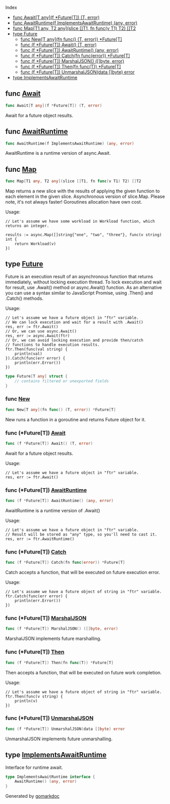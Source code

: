  Index

- [func Await[T any](f *Future[T]) (T, error)](<#func-await>)
- [func AwaitRuntime(f ImplementsAwaitRuntime) (any, error)](<#func-awaitruntime>)
- [func Map[T1 any, T2 any](slice []T1, fn func(v T1) T2) []T2](<#func-map>)
- [type Future](<#type-future>)
  - [func New[T any](fn func() (T, error)) *Future[T]](<#func-new>)
  - [func (f *Future[T]) Await() (T, error)](<#func-futuret-await>)
  - [func (f *Future[T]) AwaitRuntime() (any, error)](<#func-futuret-awaitruntime>)
  - [func (f *Future[T]) Catch(fn func(error)) *Future[T]](<#func-futuret-catch>)
  - [func (f *Future[T]) MarshalJSON() ([]byte, error)](<#func-futuret-marshaljson>)
  - [func (f *Future[T]) Then(fn func(T)) *Future[T]](<#func-futuret-then>)
  - [func (f *Future[T]) UnmarshalJSON(data []byte) error](<#func-futuret-unmarshaljson>)
- [type ImplementsAwaitRuntime](<#type-implementsawaitruntime>)


## func [Await](<https://github.com/kyoto-framework/zen/blob/master/tmp/zen/async/await.go#L13>)

```go
func Await[T any](f *Future[T]) (T, error)
```

Await for a future object results.

## func [AwaitRuntime](<https://github.com/kyoto-framework/zen/blob/master/tmp/zen/async/await.go#L20>)

```go
func AwaitRuntime(f ImplementsAwaitRuntime) (any, error)
```

AwaitRuntime is a runtime version of async.Await.

## func [Map](<https://github.com/kyoto-framework/zen/blob/master/tmp/zen/async/map.go#L17>)

```go
func Map[T1 any, T2 any](slice []T1, fn func(v T1) T2) []T2
```

Map returns a new slice with the results of applying the given function to each element in the given slice. Asynchronous version of slice.Map. Please note, it's not always faster\! Goroutines allocation have own cost.

Usage:

```
// Let's assume we have some workload in Workload function, which returns an integer.

results := async.Map([]string{"one", "two", "three"}, func(v string) int {
	return Workload(v)
})
```

## type [Future](<https://github.com/kyoto-framework/zen/blob/master/tmp/zen/async/future.go#L28-L32>)

Future is an execution result of an asynchronous function that returns immediately, without locking execution thread. To lock execution and wait for result, use .Await\(\) method or async.Await\(\) function. As an alternative you can use a syntax similar to JavaScript Promise, using .Then\(\) and .Catch\(\) methods.

Usage:

```
// Let's assume we have a future object in "ftr" variable.
// We can lock execution and wait for a result with .Await()
res, err := ftr.Await()
// Or, we can use async.Await()
res, err := async.Await(ftr)
// Or, we can avoid locking execution and provide then/catch
// functions to handle execution results.
ftr.Then(func(val string) {
	println(val)
}).Catch(func(err error) {
	println(err.Error())
})
```

```go
type Future[T any] struct {
    // contains filtered or unexported fields
}
```

### func [New](<https://github.com/kyoto-framework/zen/blob/master/tmp/zen/async/async.go#L7>)

```go
func New[T any](fn func() (T, error)) *Future[T]
```

New runs a function in a goroutine and returns Future object for it.

### func \(\*Future\[T\]\) [Await](<https://github.com/kyoto-framework/zen/blob/master/tmp/zen/async/future.go#L42>)

```go
func (f *Future[T]) Await() (T, error)
```

Await for a future object results.

Usage:

```
// Let's assume we have a future object in "ftr" variable.
res, err := ftr.Await()
```

### func \(\*Future\[T\]\) [AwaitRuntime](<https://github.com/kyoto-framework/zen/blob/master/tmp/zen/async/future.go#L64>)

```go
func (f *Future[T]) AwaitRuntime() (any, error)
```

AwaitRuntime is a runtime version of .Await\(\)

Usage:

```
// Let's assume we have a future object in "ftr" variable.
// Result will be stored as "any" type, so you'll need to cast it.
res, err := ftr.AwaitRuntime()
```

### func \(\*Future\[T\]\) [Catch](<https://github.com/kyoto-framework/zen/blob/master/tmp/zen/async/future.go#L101>)

```go
func (f *Future[T]) Catch(fn func(error)) *Future[T]
```

Catch accepts a function, that will be executed on future execution error.

Usage:

```
// Let's assume we have a future object of string in "ftr" variable.
ftr.Catch(func(err error) {
	println(err.Error())
})
```

### func \(\*Future\[T\]\) [MarshalJSON](<https://github.com/kyoto-framework/zen/blob/master/tmp/zen/async/future.go#L115>)

```go
func (f *Future[T]) MarshalJSON() ([]byte, error)
```

MarshalJSON implements future marshalling.

### func \(\*Future\[T\]\) [Then](<https://github.com/kyoto-framework/zen/blob/master/tmp/zen/async/future.go#L79>)

```go
func (f *Future[T]) Then(fn func(T)) *Future[T]
```

Then accepts a function, that will be executed on future work completion.

Usage:

```
// Let's assume we have a future object of string in "ftr" variable.
ftr.Then(func(v string) {
	println(v)
})
```

### func \(\*Future\[T\]\) [UnmarshalJSON](<https://github.com/kyoto-framework/zen/blob/master/tmp/zen/async/future.go#L127>)

```go
func (f *Future[T]) UnmarshalJSON(data []byte) error
```

UnmarshalJSON implements future unmarshalling.

## type [ImplementsAwaitRuntime](<https://github.com/kyoto-framework/zen/blob/master/tmp/zen/async/await.go#L6-L8>)

Interface for runtime await.

```go
type ImplementsAwaitRuntime interface {
    AwaitRuntime() (any, error)
}
```



Generated by [gomarkdoc](<https://github.com/princjef/gomarkdoc>)
